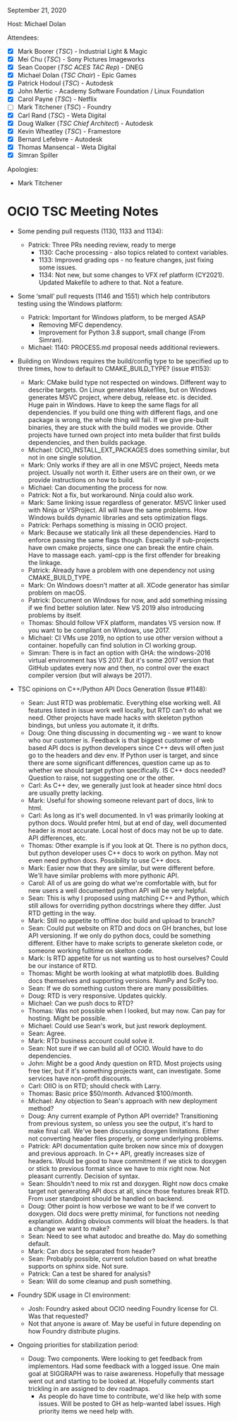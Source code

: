 <!-- SPDX-License-Identifier: CC-BY-4.0 -->
<!-- Copyright Contributors to the OpenColorIO Project. -->

September 21, 2020

Host: Michael Dolan

Attendees:
  * [X] Mark Boorer (_TSC_) - Industrial Light & Magic
  * [X] Mei Chu (_TSC_) - Sony Pictures Imageworks
  * [X] Sean Cooper (_TSC ACES TAC Rep_) - DNEG
  * [X] Michael Dolan (_TSC Chair_) - Epic Games
  * [X] Patrick Hodoul (_TSC_) - Autodesk
  * [X] John Mertic - Academy Software Foundation / Linux Foundation
  * [X] Carol Payne (_TSC_) - Netflix
  * [ ] Mark Titchener (_TSC_) - Foundry
  * [X] Carl Rand (_TSC_) - Weta Digital
  * [X] Doug Walker (_TSC Chief Architect_) - Autodesk
  * [X] Kevin Wheatley (_TSC_) - Framestore
  * [X] Bernard Lefebvre - Autodesk
  * [X] Thomas Mansencal - Weta Digital
  * [X] Simran Spiller

Apologies:
  * Mark Titchener

# **OCIO TSC Meeting Notes**

* Some pending pull requests (1130, 1133 and 1134):
    - Patrick: Three PRs needing review, ready to merge
      - 1130: Cache processing - also topics related to context variables.
      - 1133: Improved grading ops - no feature changes, just fixing some 
        issues.
      - 1134: Not new, but some changes to VFX ref platform (CY2021). Updated 
        Makefile to adhere to that. Not a feature.

* Some ‘small’ pull requests (1146 and 1551) which help contributors testing 
  using the Windows platform:
    - Patrick: Important for Windows platform, to be merged ASAP
      - Removing MFC dependency.
      - Improvement for Python 3.8 support, small change (From Simran).
    - Michael: 1140: PROCESS.md proposal needs additional reviewers.

* Building on Windows requires the build/config type to be specified up to 
  three times, how to default to CMAKE_BUILD_TYPE? (issue #1153):
    - Mark: CMake build type not respected on windows. Different way to 
      describe targets. On Linux generates Makefiles, but on Windows 
      generates MSVC project, where debug, release etc. is decided. Huge pain 
      in Windows. Have to keep the same flags for all dependencies. If you 
      build one thing with different flags, and one package is wrong, the whole 
      thing will fail. If we give pre-built binaries, they are stuck with the 
      build modes we provide. Other projects have turned own project into meta 
      builder that first builds dependencies, and then builds package.
    - Michael: OCIO_INSTALL_EXT_PACKAGES does something similar, but not in one 
      single solution.
    - Mark: Only works if they are all in one MSVC project, Needs meta project. 
      Usually not worth it. Either users are on their own, or we provide 
      instructions on how to build.
    - Michael: Can documenting the process for now.
    - Patrick: Not a fix, but workaround. Ninja could also work.
    - Mark: Same linking issue regardless of generator. MSVC linker used with 
      Ninja or VSProject. All will have the same problems. How Windows builds 
      dynamic libraries and sets optimization flags.
    - Patrick: Perhaps something is missing in OCIO project.
    - Mark: Because we statically link all these dependencies. Hard to enforce 
      passing the same flags though. Especially if sub-projects have own cmake 
      projects, since one can break the entire chain. Have to massage each. 
      yaml-cpp is the first offender for breaking the linkage.
    - Patrick: Already have a problem with one dependency not using 
      CMAKE_BUILD_TYPE.
    - Mark: On Windows doesn't matter at all. XCode generator has similar 
      problem on macOS.
    - Patrick: Document on Windows for now, and add something missing if we 
      find better solution later. New VS 2019 also introducing problems by 
      itself.
    - Thomas: Should follow VFX platform, mandates VS version now. If you want 
      to be compliant on Windows, use 2017.
    - Michael: CI VMs use 2019, no option to use other version without a 
      container. hopefully can find solution in CI working group.
    - Simran: There is in fact an option with GHA: the windows-2016 virtual 
      environment has VS 2017. But it's some 2017 version that GitHub updates 
      every now and then, no control over the exact compiler version (but will 
      always be 2017).

* TSC opinions on C++/Python API Docs Generation (Issue #1148):
    - Sean: Just RTD was problematic. Everything else working well. All 
      features listed in issue work well locally, but RTD can't do what we 
      need. Other projects have made hacks with skeleton python bindings, but 
      unless you automate it, it drifts.
    - Doug: One thing discussing in documenting wg - we want to know who our 
      customer is. Feedback is that biggest customer of web based API docs is 
      python developers since C++ devs will often just go to the headers and 
      dev env. If Python user is target, and since there are some significant 
      differences, question came up as to whether we should target python 
      specifically. IS C++ docs needed? Question to raise, not suggesting one 
      or the other.
    - Carl: As C++ dev, we generally just look at header since html docs are 
      usually pretty lacking.
    - Mark: Useful for showing someone relevant part of docs, link to html.
    - Carl: As long as it's well documented. In v1 was primarily looking at 
      python docs. Would prefer html, but at end of day, well documented header 
      is most accurate. Local host of docs may not be up to date. API 
      differences, etc.
    - Thomas: Other example is if you look at Qt. There is no python docs, but 
      python developer uses C++ docs to work on python. May not even need python 
      docs. Possibility to use C++ docs.
    - Mark: Easier now that they are similar, but were different before. We'll 
      have similar problems with more pythonic API.
    - Carol: All of us are going do what we're comfortable with, but for new 
      users a well documented python API will be very helpful.
    - Sean: This is why I proposed using matching C++ and Python, which still 
      allows for overriding python docstrings where they differ. Just RTD 
      getting in the way.
    - Mark: Still no appetite to offline doc build and upload to branch?
    - Sean: Could put website on RTD and docs on GH branches, but lose API 
      versioning. If we only do python docs, could be something different. 
      Either have to make scripts to generate skeleton code, or someone working 
      fulltime on skelton code.
    - Mark: Is RTD appetite for us not wanting us to host ourselves? Could be 
      our instance of RTD.
    - Thomas: Might be worth looking at what matplotlib does. Building docs 
      themselves and supporting versions. NumPy and SciPy too.
    - Sean: If we do something custom there are many possibilities.
    - Doug: RTD is very responsive. Updates quickly.
    - Michael: Can we push docs to RTD?
    - Thomas: Was not possible when I looked, but may now. Can pay for hosting. 
      Might be possible.
    - Michael: Could use Sean's work, but just rework deployment.
    - Sean: Agree.
    - Mark: RTD business account could solve it.
    - Sean: Not sure if we can build all of OCIO. Would have to do dependencies.
    - John: Might be a good Andy question on RTD. Most projects using free 
      tier, but if it's something projects want, can investigate. Some services 
      have non-profit discounts.
    - Carl: OIIO is on RTD; should check with Larry.
    - Thomas: Basic price $50/month. Advanced $100/month.
    - Michael: Any objection to Sean's approach with new deployment method? 
    - Doug: Any current example of Python API override? Transitioning from 
      previous system, so unless you see the output, it's hard to make final 
      call. We've been discussing doxygen limitations. Either not converting 
      header files properly, or some underlying problems.
    - Patrick: API documentation quite broken now since mix of doxygen and 
      previous approach. In C++ API, greatly increases size of headers. Would 
      be good to have commitment if we stick to doxygen or stick to previous 
      format since we have to mix right now. Not pleasant currently. Decision 
      of syntax.
    - Sean: Shouldn't need to mix rst and doxygen. Right now docs cmake target 
      not generating API docs at all, since those features break RTD. From user 
      standpoint should be handled on backend.
    - Doug: Other point is how verbose we want to be if we convert to doxygen. 
      Old docs were pretty minimal, for functions not needing explanation. 
      Adding obvious comments will bloat the headers. Is that a change we want 
      to make?
    - Sean: Need to see what autodoc and breathe do. May do something default.
    - Mark: Can docs be separated from header?
    - Sean: Probably possible, current solution based on what breathe supports 
      on sphinx side. Not sure.
    - Patrick: Can a test be shared for analysis?
    - Sean: Will do some cleanup and push something.

* Foundry SDK usage in CI environment:
    - Josh: Foundry asked about OCIO needing Foundry license for CI. Was that 
      requested?
    - Not that anyone is aware of. May be useful in future depending on how 
      Foundry distribute plugins.

* Ongoing priorities for stabilization period:
    - Doug: Two components. Were looking to get feedback from implementors. Had 
      some feedback with a logged issue. One main goal at SIGGRAPH was to raise 
      awareness. Hopefully that message went out and starting to be looked at. 
      Hopefully comments start trickling in are assigned to dev roadmaps.
        - As people do have time to contribute, we'd like help with some 
          issues. Will be posted to GH as help-wanted label issues. High 
          priority items we need help with.
